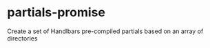 # partials-promise
Create a set of Handlbars pre-compiled partials based on an array of directories
